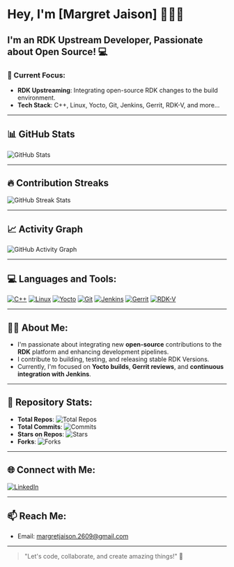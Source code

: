 # Hey, I'm [Margret Jaison] 🙋🏻‍♀️

## I'm an RDK Upstream Developer, Passionate about Open Source! 💻

### 🌱 Current Focus:
- **RDK Upstreaming**: Integrating open-source RDK changes to the build environment.
- **Tech Stack**: C++, Linux, Yocto, Git, Jenkins, Gerrit, RDK-V, and more...

---

## 📊 GitHub Stats

![GitHub Stats](https://github-readme-stats.vercel.app/api?username=Margret-Jaison&count_private=true&show_icons=true&theme=react)

---

## 🔥 Contribution Streaks

![GitHub Streak Stats](https://streak-stats.demolab.com/?user=Margret-Jaison&theme=react)

---

## 📈 Activity Graph

![GitHub Activity Graph](https://github-readme-activity-graph.vercel.app/graph?username=Margret-jaison&bg_color=21232a&color=a8eeff&line=61dafb&point=f0fcff&area=true&hide_border=false)

---

## 💻 Languages and Tools:
[![C++](https://img.shields.io/badge/-C%2B%2B-black?style=flat&logo=cplusplus)](https://www.cprogramming.com)
[![Linux](https://img.shields.io/badge/Linux-black?style=flat&logo=linux)](https://www.kernel.org)
[![Yocto](https://img.shields.io/badge/Yocto-black?style=flat&logo=yocto)](https://www.yoctoproject.org)
[![Git](https://img.shields.io/badge/Git-black?style=flat&logo=git)](https://git-scm.com)
[![Jenkins](https://img.shields.io/badge/Jenkins-black?style=flat&logo=jenkins)](https://www.jenkins.io)
[![Gerrit](https://img.shields.io/badge/Gerrit-black?style=flat&logo=gerrit)](https://www.gerritcodereview.com)
[![RDK-V](https://img.shields.io/badge/RDK%2DV-black?style=flat&logo=rdk)](https://www.rdkcentral.com)

---

## 🧑‍💻 About Me:
- I'm passionate about integrating new **open-source** contributions to the **RDK** platform and enhancing development pipelines.
- I contribute to building, testing, and releasing stable RDK Versions.
- Currently, I'm focused on **Yocto builds**, **Gerrit reviews**, and **continuous integration with Jenkins**.

---

## 🌟 Repository Stats:
- **Total Repos**: ![Total Repos](https://img.shields.io/github/followers/Margret-Jaison?style=flat&logo=github&label=Repositories)
- **Total Commits**: ![Commits](https://img.shields.io/github/commit-activity/m/Margret-Jaison?style=flat)
- **Stars on Repos**: ![Stars](https://img.shields.io/github/stars/Margret-Jaison?style=social)
- **Forks**: ![Forks](https://img.shields.io/github/forks/Margret-Jaison?style=social)

---

## 🌐 Connect with Me:
[![LinkedIn](https://img.shields.io/badge/LinkedIn-blue?style=flat&logo=linkedin)](https://linkedin.com/in/margret-jaison)


---

## 📫 Reach Me:
- Email: [margretjaison.2609@gmail.com](mailto:your-email@example.com)

---

> "Let's code, collaborate, and create amazing things!" 🚀

